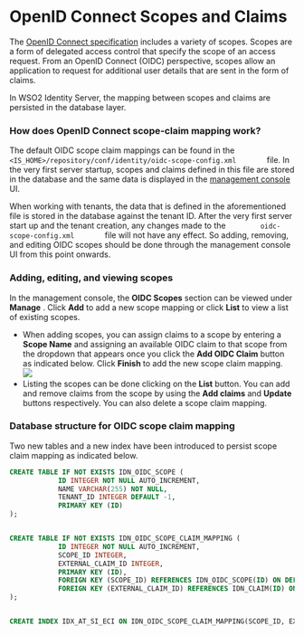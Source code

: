 # OpenID Connect Scopes and Claims

The [OpenID Connect specification](http://openid.net/developers/specs/)
includes a variety of scopes. Scopes are a form of delegated access
control that specify the scope of an access request. From an OpenID
Connect (OIDC) perspective, scopes allow an application to request for
additional user details that are sent in the form of claims.

In WSO2 Identity Server, the mapping between scopes and claims are
persisted in the database layer.

### How does OpenID Connect scope-claim mapping work?

The default OIDC scope claim mappings can be found in the
`         <IS_HOME>/repository/conf/identity/oidc-scope-config.xml        `
file. In the very first server startup, scopes and claims defined in
this file are stored in the database and the same data is displayed in
the [management console](_Getting_Started_with_the_Management_Console_)
UI.

When working with tenants, the data that is defined in the
aforementioned file is stored in the database against the tenant ID.
After the very first server start up and the tenant creation, any
changes made to the `         oidc-scope-config.xml        ` file will
not have any effect. So adding, removing, and editing OIDC scopes should
be done through the management console UI from this point onwards.

### Adding, editing, and viewing scopes

In the management console, the **OIDC Scopes** section can be viewed
under **Manage** . Click **Add** to add a new scope mapping or click
**List** to view a list of existing scopes.

-   When adding scopes, you can assign claims to a scope by entering a
    **Scope Name** and assigning an available OIDC claim to that scope
    from the dropdown that appears once you click the **Add OIDC Claim**
    button as indicated below. Click **Finish** to add the new scope
    claim mapping.  
    ![](attachments/103329591/103329592.png)
-   Listing the scopes can be done clicking on the **List** button. You
    can add and remove claims from the scope by using the **Add claims**
    and **Update** buttons respectively. You can also delete a scope
    claim mapping.

### Database structure for OIDC scope claim mapping

Two new tables and a new index have been introduced to persist scope
claim mapping as indicated below.

``` sql
CREATE TABLE IF NOT EXISTS IDN_OIDC_SCOPE (
            ID INTEGER NOT NULL AUTO_INCREMENT,
            NAME VARCHAR(255) NOT NULL,
            TENANT_ID INTEGER DEFAULT -1,
            PRIMARY KEY (ID)
);


CREATE TABLE IF NOT EXISTS IDN_OIDC_SCOPE_CLAIM_MAPPING (
            ID INTEGER NOT NULL AUTO_INCREMENT,
            SCOPE_ID INTEGER,
            EXTERNAL_CLAIM_ID INTEGER,
            PRIMARY KEY (ID),
            FOREIGN KEY (SCOPE_ID) REFERENCES IDN_OIDC_SCOPE(ID) ON DELETE CASCADE,
            FOREIGN KEY (EXTERNAL_CLAIM_ID) REFERENCES IDN_CLAIM(ID) ON DELETE CASCADE
);


CREATE INDEX IDX_AT_SI_ECI ON IDN_OIDC_SCOPE_CLAIM_MAPPING(SCOPE_ID, EXTERNAL_CLAIM_ID);
```
